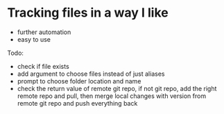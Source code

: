 # Tracking files in a way I like

- further automation
- easy to use

Todo:

- check if file exists
- add argument to choose files instead of just aliases
- prompt to choose folder location and name
- check the return value of remote git repo, if not git repo, add the right remote repo and pull, then merge local changes with version from remote git repo and push everything back
